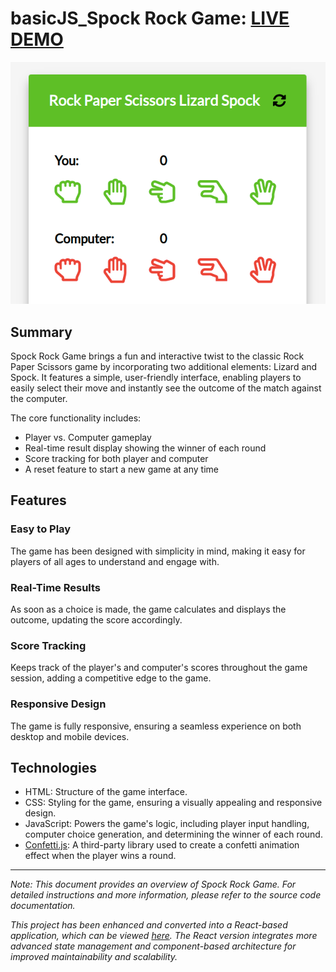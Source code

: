 # basicJS_Spock Rock Game: [LIVE DEMO](https://shcoobz.github.io/basicJS_spock-rock-game/)

![Spock Rock Game](img/basicJS_spock-rock-game.png)

## Summary

Spock Rock Game brings a fun and interactive twist to the classic Rock Paper Scissors game by incorporating two additional elements: Lizard and Spock. It features a simple, user-friendly interface, enabling players to easily select their move and instantly see the outcome of the match against the computer.

The core functionality includes:

- Player vs. Computer gameplay
- Real-time result display showing the winner of each round
- Score tracking for both player and computer
- A reset feature to start a new game at any time

## Features

### Easy to Play

The game has been designed with simplicity in mind, making it easy for players of all ages to understand and engage with.

### Real-Time Results

As soon as a choice is made, the game calculates and displays the outcome, updating the score accordingly.

### Score Tracking

Keeps track of the player's and computer's scores throughout the game session, adding a competitive edge to the game.

### Responsive Design

The game is fully responsive, ensuring a seamless experience on both desktop and mobile devices.

## Technologies

- HTML: Structure of the game interface.
- CSS: Styling for the game, ensuring a visually appealing and responsive design.
- JavaScript: Powers the game's logic, including player input handling, computer choice generation, and determining the winner of each round.
- [Confetti.js](https://www.cssscript.com/css-css3/): A third-party library used to create a confetti animation effect when the player wins a round.

---

_Note: This document provides an overview of Spock Rock Game. For detailed instructions and more information, please refer to the source code documentation._

_This project has been enhanced and converted into a React-based application, which can be viewed [here](https://github.com/Shcoobz/react_spock-rock-game/). The React version integrates more advanced state management and component-based architecture for improved maintainability and scalability._
